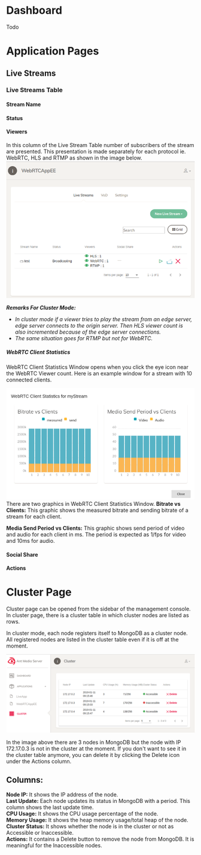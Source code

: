 # Dashboard
Todo
# Application Pages
## Live Streams
### Live Streams Table
#### Stream Name
#### Status
#### Viewers
In this column of the Live Stream Table number of subscribers of the stream are presented. This presentation is made separately for each protocol ie. WebRTC, HLS and RTMP as shown in the image below.
![Antmedia Stream Viewers](images/antmedia-stream-viewers.png)

_**Remarks For Cluster Mode:**_
* _In cluster mode if a viewer tries to play the stream from an edge server, edge server connects to the origin server. Then HLS viewer count is also incremented because of the edge server connections._ 
* _The same situation goes for RTMP but not for WebRTC._ 

##### WebRTC Client Statistics
WebRTC Client Statistics Window opens when you click the eye icon near the WebRTC Viewer count. Here is an example window for a stream with 10 connected clients.

![Antmedia WebRTC Client Statistics](images/antmedia-webrtc-statistics.png)
There are two graphics in WebRTC Client Statistics Window.
**Bitrate vs Clients:**
This graphic shows the measured bitrate and sending bitrate of a stream for each client.

**Media Send Period vs Clients:**
This graphic shows send period of video and audio for each client in ms. The period is expected as 1/fps for video and 10ms for audio.

#### Social Share
#### Actions
# Cluster Page
Cluster page can be opened from the sidebar of the management console. In cluster page, there is a cluster table in which cluster nodes are listed as rows.

In cluster mode, each node registers itself to MongoDB as a cluster node. All registered nodes are listed in the cluster table even if it is off at the moment.

![Antmedia Cluster Page](images/antmedia-cluster.png)

In the image above there are 3 nodes in MongoDB but the node with IP 172.17.0.3 is not in the cluster at the moment. If you don't want to see it in the cluster table anymore, you can delete it by clicking the Delete icon under the Actions column.

## Columns:
**Node IP:** It shows the IP address of the node.\
**Last Update:** Each node updates its status in MongoDB with a period. This column shows the last update time.\
**CPU Usage:** It shows the CPU usage percentage of the node.\
**Memory Usage:** It shows the heap memory usage/total heap of the node.\
**Cluster Status:** It shows whether the node is in the cluster or not as Accessible or Inaccessible.\
**Actions:** It contains a Delete button to remove the node from MongoDB. It is meaningful for the Inaccessible nodes.


